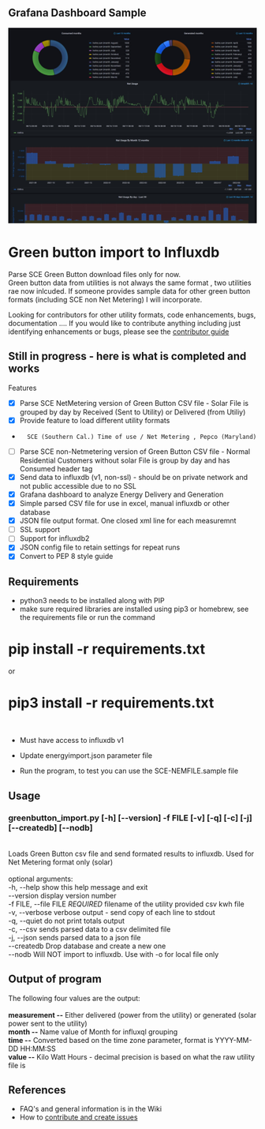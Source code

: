 ## Grafana Dashboard Sample
<img src="https://github.com/gauthig/greenbutton-influxdb/blob/main/images/Grafana_dashboard.jpeg" alt="Sample Grafana Dashboard" title="Green Button Grafana Dashboard">


# Green button import to Influxdb
Parse SCE Green Button download files only for now. 
<br>Green button data from utilities is not always the same format , two utilities rae now inlcuded.
If someone provides sample data for other green button formats (including SCE non Net Metering) I will incorporate.  

Looking for contributors for other utility formats, code enhancements, bugs, documentation ....
If you would like to contribute anything including just identifying enhancements or bugs, please see the [contributor guide](https://github.com/gauthig/greenbutton-influxdb/blob/main/documentation/contributing.md)

## Still in progress - here is what is completed and works

Features
- [X] Parse SCE NetMetering version of Green Button CSV file - Solar
 File is grouped by day by Received (Sent to Utility) or Delivered (from Utiliy)
- [X] Provide feature to load different utility formats 
-       SCE (Southern Cal.) Time of use / Net Metering , Pepco (Maryland)
- [ ] Parse SCE non-Netmetering version of Green Button CSV file - Normal Residential Customers without solar
 File is group by day and has Consumed header tag
- [X] Send data to influxdb (v1, non-ssl) - should be on private network and not public accessible due to no SSL
- [X] Grafana dashboard to analyze Energy Delivery and Generation
- [X] Simple parsed CSV file for use in excel, manual influxdb or other database
- [X] JSON file output format. One closed xml line for each measuremnt
- [ ] SSL support
- [ ] Support for influxdb2
- [X] JSON config file to retain settings for repeat runs
- [X] Convert to PEP 8 style guide

## Requirements
- python3 needs to be installed along with PIP
- make sure required libraries are installed using pip3 or homebrew, see the requirements file or run the command
# pip install -r requirements.txt
 or
# pip3 install -r requirements.txt
<br>

- Must have access to influxdb v1 

- Update energyimport.json parameter file

- Run the program, to test you can use the SCE-NEMFILE.sample file

## Usage
### greenbutton_import.py [-h] [--version] -f FILE [-v] [-q] [-c] [-j] [--createdb] [--nodb]

<br>Loads Green Button csv file and send formated results to influxdb. Used for Net Metering format only
(solar)
<br>
<br>optional arguments:
<br>  -h, --help            show this help message and exit
<br>  --version             display version number
<br>  -f FILE, --file FILE  *REQUIRED* filename of the utility provided csv kwh file
<br>  -v, --verbose         verbose output - send copy of each line to stdout
<br>  -q, --quiet           do not print totals output
<br>  -c, --csv             sends parsed data to a csv delimited file
<br>  -j, --json            sends parsed data to a json file
<br>  --createdb            Drop database and create a new one
<br>  --nodb                Will NOT import to influxdb. Use with -o for local file only

## Output of program 
The following four values are the output:<br>
<br><b>measurement --</b> Either delivered (power from the utility)  or generated (solar power sent to the utility)
<br><b>month --</b> Name value of Month for influxql grouping
<br><b>time --</b> Converted based on the time zone parameter, format is YYYY-MM-DD HH:MM:SS
<br><b>value --</b>  Kilo Watt Hours - decimal precision is based on what the raw utility file is

## References ##
- FAQ's and general information is in the Wiki
- How to [contribute and create issues](https://github.com/gauthig/greenbutton-influxdb/blob/main/documentation/contributing.md)


